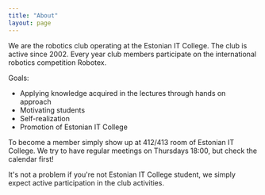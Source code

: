 ```yaml
---
title: "About"
layout: page
---
```


We are the robotics club operating at the Estonian IT College.
The club is active since 2002.
Every year club members participate on the international robotics competition Robotex.

Goals:

* Applying knowledge acquired in the lectures through hands on approach
* Motivating students
* Self-realization 
* Promotion of Estonian IT College

To become a member simply show up at 412/413 room of Estonian IT College.
We try to have regular meetings on Thursdays 18:00, but 
check the calendar first!

It's not a problem if you're not Estonian IT College student,
we simply expect active participation in the club activities.



